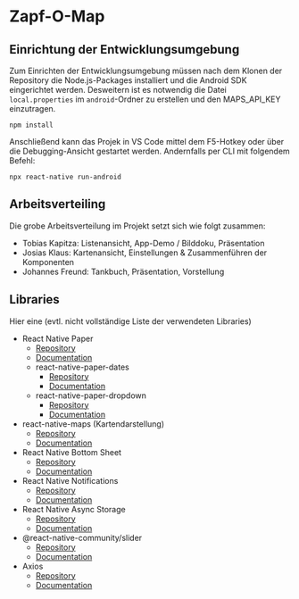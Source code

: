 # Zapf-O-Map

## Einrichtung der Entwicklungsumgebung

Zum Einrichten der Entwicklungsumgebung müssen nach dem Klonen der Repository die Node.js-Packages installiert und die Android SDK eingerichtet werden.
Desweitern ist es notwendig die Datei `local.properties` im `android`-Ordner zu erstellen und den MAPS_API_KEY einzutragen.
```pwsh
npm install
```

Anschließend kann das Projek in VS Code mittel dem F5-Hotkey oder über die Debugging-Ansicht gestartet werden.
Andernfalls per CLI mit folgendem Befehl:
```pwsh
npx react-native run-android
```

## Arbeitsverteiling

Die grobe Arbeitsverteilung im Projekt setzt sich wie folgt zusammen:
- Tobias Kapitza: Listenansicht, App-Demo / Bilddoku, Präsentation
- Josias Klaus: Kartenansicht, Einstellungen & Zusammenführen der Komponenten
- Johannes Freund: Tankbuch, Präsentation, Vorstellung


## Libraries

Hier eine (evtl. nicht vollständige Liste der verwendeten Libraries)

- React Native Paper
  - [Repository](https://github.com/callstack/react-native-paper)
  - [Documentation](https://callstack.github.io/react-native-paper/docs)
  - react-native-paper-dates
    - [Repository](https://github.com/web-ridge/react-native-paper-dates)
    - [Documentation](https://web-ridge.github.io/react-native-paper-dates/docs/intro)
  - react-native-paper-dropdown
    - [Repository](https://github.com/fateh999/react-native-paper-dropdown)
    - [Documentation](https://fateh999.github.io/react-native-paper-dropdown/#/README)
- react-native-maps (Kartendarstellung)
  - [Repository](https://github.com/react-native-maps/react-native-maps)
  - [Documentation](https://github.com/react-native-maps/react-native-maps/blob/master/README.md)
- React Native Bottom Sheet
  - [Repository](https://github.com/gorhom/react-native-bottom-sheet)
  - [Documentation](https://gorhom.github.io/react-native-bottom-sheet/)
- React Native Notifications
  - [Repository](https://github.com/wix/react-native-notifications)
  - [Documentation](https://wix.github.io/react-native-notifications/docs/getting-started)
- React Native Async Storage
  - [Repository](https://github.com/react-native-async-storage/async-storage)
  - [Documentation](https://react-native-async-storage.github.io/async-storage/docs/install)
- @react-native-community/slider
  - [Repository](https://github.com/callstack/react-native-slider)
  - [Documentation](https://github.com/callstack/react-native-slider#readme)
- Axios
  - [Repository](https://github.com/axios/axios)
  - [Documentation](https://axios-http.com/docs/intro)